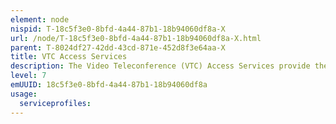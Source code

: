 ```yaml
---
element: node
nispid: T-18c5f3e0-8bfd-4a44-87b1-18b94060df8a-X
url: /node/T-18c5f3e0-8bfd-4a44-87b1-18b94060df8a-X.html
parent: T-8024df27-42dd-43cd-871e-452d8f3e64aa-X
title: VTC Access Services
description: The Video Teleconference (VTC) Access Services provide the delivery or exchange of multimedia communication sessions involving simultaneous two-way video and audio transmission to be established between two or more locations, through various VTC appliances, for example (web)camera, telephone, microphone, (touch)screens and other visual aids.
level: 7
emUUID: 18c5f3e0-8bfd-4a44-87b1-18b94060df8a
usage:
  serviceprofiles:
---
```

